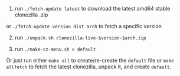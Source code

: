 
1. run `./fetch-update latest` to download the latest amd64 stable clonezilla .zip

 or `./fetch-update version dist arch` to fetch a specific version

2. run `./unpack.sh clonezilla-live-$version-$arch.zip`

3. run `./make-cz-menu.sh > default`



Or just run either `make all` to create/re-create the `default` file or
`make allfetch` to fetch the latest clonezilla, unpack it, and create
`default`.

